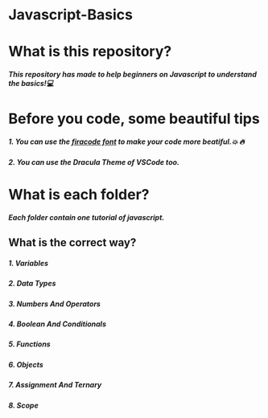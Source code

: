 # Javascript-Basics

# What is this repository?

##### This repository has made to help beginners on Javascript to understand the basics!:computer:

# Before you code, some beautiful tips

##### 1. You can use the [firacode font](https://github.com/tonsky/FiraCode) to make your code more beatiful.:boom: :fire:

##### 2. You can use the Dracula Theme of VSCode too.

# What is each folder?

##### Each folder contain one tutorial of javascript.

## What is the correct way?

##### 1. Variables

##### 2. Data Types

##### 3. Numbers And Operators

##### 4. Boolean And Conditionals

##### 5. Functions

##### 6. Objects

##### 7. Assignment And Ternary

##### 8. Scope
